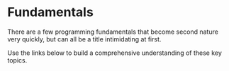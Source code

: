 # Fundamentals

There are a few programming fundamentals that become second nature very quickly, but can all be a title intimidating at first.

Use the links below to build a comprehensive understanding of these key topics.
